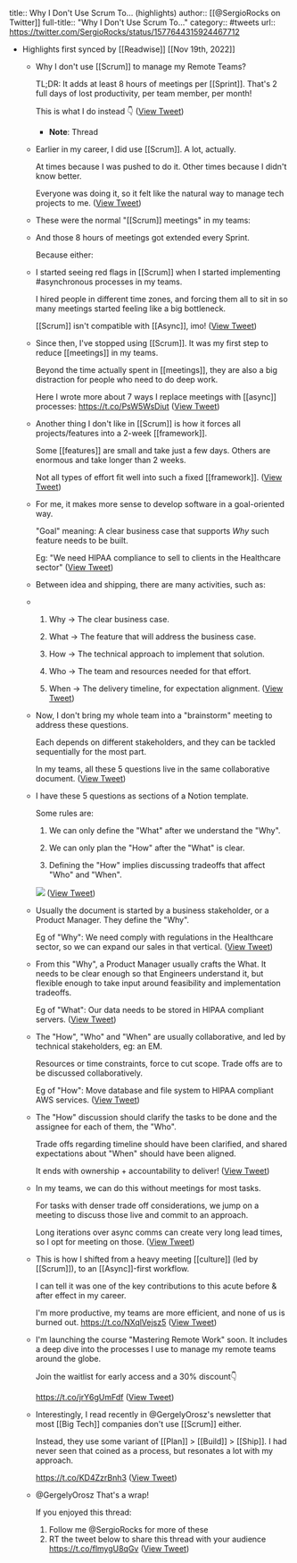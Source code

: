 title:: Why I Don't Use Scrum To... (highlights)
author:: [[@SergioRocks on Twitter]]
full-title:: "Why I Don't Use Scrum To..."
category:: #tweets
url:: https://twitter.com/SergioRocks/status/1577644315924467712

- Highlights first synced by [[Readwise]] [[Nov 19th, 2022]]
	- Why I don't use [[Scrum]] to manage my Remote Teams?
	  
	  TL;DR: It adds at least 8 hours of meetings per [[Sprint]]. That's 2 full days of lost productivity, per team member, per month!
	  
	  This is what I do instead 👇 ([View Tweet](https://twitter.com/SergioRocks/status/1577644315924467712))
		- **Note**: Thread
	- Earlier in my career, I did use [[Scrum]]. A lot, actually.
	  
	  At times because I was pushed to do it. Other times because I didn't know better.
	  
	  Everyone was doing it, so it felt like the natural way to manage tech projects to me. ([View Tweet](https://twitter.com/SergioRocks/status/1577644324573126659))
	- These were the normal "[[Scrum]] meetings" in my teams:
	- And those 8 hours of meetings got extended every Sprint.
	  
	  Because either:
	- I started seeing red flags in [[Scrum]] when I started implementing #asynchronous processes in my teams.
	  
	  I hired people in different time zones, and forcing them all to sit in so many meetings started feeling like a big bottleneck.
	  
	  [[Scrum]] isn't compatible with [[Async]], imo! ([View Tweet](https://twitter.com/SergioRocks/status/1577644333297188869))
	- Since then, I've stopped using [[Scrum]]. It was my first step to reduce [[meetings]] in my teams.
	  
	  Beyond the time actually spent in [[meetings]], they are also a big distraction for people who need to do deep work.
	  
	  Here I wrote more about 7 ways I replace meetings with [[async]] processes: https://t.co/PsW5WsDiut ([View Tweet](https://twitter.com/SergioRocks/status/1577644336417832965))
	- Another thing I don't like in [[Scrum]] is how it forces all projects/features into a 2-week [[framework]].
	  
	  Some [[features]] are small and take just a few days. Others are enormous and take longer than 2 weeks.
	  
	  Not all types of effort fit well into such a fixed [[framework]]. ([View Tweet](https://twitter.com/SergioRocks/status/1577644338686853120))
	- For me, it makes more sense to develop software in a goal-oriented way.
	  
	  "Goal" meaning: A clear business case that supports *Why* such feature needs to be built.
	  
	  Eg: "We need HIPAA compliance to sell to clients in the Healthcare sector" ([View Tweet](https://twitter.com/SergioRocks/status/1577644341308362752))
	- Between idea and shipping, there are many activities, such as:
	- 1. Why -> The clear business case.
	  
	  2. What -> The feature that will address the business case.
	  
	  3. How -> The technical approach to implement that solution.
	  
	  4. Who -> The team and resources needed for that effort.
	  
	  5. When -> The delivery timeline, for expectation alignment. ([View Tweet](https://twitter.com/SergioRocks/status/1577644352880496643))
	- Now, I don't bring my whole team into a "brainstorm" meeting to address these questions.
	  
	  Each depends on different stakeholders, and they can be tackled sequentially for the most part.
	  
	  In my teams, all these 5 questions live in the same collaborative document. ([View Tweet](https://twitter.com/SergioRocks/status/1577644355116056576))
	- I have these 5 questions as sections of a Notion template.
	  
	  Some rules are:
	  
	  1. We can only define the "What" after we understand the "Why".
	  
	  2. We can only plan the "How" after the "What" is clear.
	  
	  3. Defining the "How" implies discussing tradeoffs that affect "Who" and "When". 
	  
	  ![](https://pbs.twimg.com/media/FeTrL6hXkAA1Og-.jpg) ([View Tweet](https://twitter.com/SergioRocks/status/1577644365018796036))
	- Usually the document is started by a business stakeholder, or a Product Manager. They define the "Why".
	  
	  Eg of "Why": We need comply with regulations in the Healthcare sector, so we can expand our sales in that vertical. ([View Tweet](https://twitter.com/SergioRocks/status/1577644367573143554))
	- From this "Why", a Product Manager usually crafts the What. It needs to be clear enough so that Engineers understand it, but flexible enough to take input around feasibility and implementation tradeoffs.
	  
	  Eg of "What": Our data needs to be stored in HIPAA compliant servers. ([View Tweet](https://twitter.com/SergioRocks/status/1577644370014208002))
	- The "How", "Who" and "When" are usually collaborative, and led by technical stakeholders, eg: an EM.
	  
	  Resources or time constraints, force to cut scope. Trade offs are to be discussed collaboratively.
	  
	  Eg of "How": Move database and file system to HIPAA compliant AWS services. ([View Tweet](https://twitter.com/SergioRocks/status/1577644372010622983))
	- The "How" discussion should clarify the tasks to be done and the assignee for each of them, the "Who".
	  
	  Trade offs regarding timeline should have been clarified, and shared expectations about "When" should have been aligned.
	  
	  It ends with ownership + accountability to deliver! ([View Tweet](https://twitter.com/SergioRocks/status/1577644374028161024))
	- In my teams, we can do this without meetings for most tasks.
	  
	  For tasks with denser trade off considerations, we jump on a meeting to discuss those live and commit to an approach.
	  
	  Long iterations over async comms can create very long lead times, so I opt for meeting on those. ([View Tweet](https://twitter.com/SergioRocks/status/1577644375965835266))
	- This is how I shifted from a heavy meeting [[culture]] (led by [[Scrum]]), to an [[Async]]-first workflow.
	  
	  I can tell it was one of the key contributions to this acute before & after effect in my career.
	  
	  I'm more productive, my teams are more efficient, and none of us is burned out. https://t.co/NXqlVejsz5 ([View Tweet](https://twitter.com/SergioRocks/status/1577644378117611521))
	- I'm launching the course "Mastering Remote Work" soon. It includes a deep dive into the processes I use to manage my remote teams around the globe. 
	  
	  Join the waitlist for early access and a 30% discount👇
	  
	  https://t.co/jrY6gUmFdf ([View Tweet](https://twitter.com/SergioRocks/status/1577644381015777282))
	- Interestingly, I read recently in @GergelyOrosz's newsletter that most [[Big Tech]] companies don't use [[Scrum]] either.
	  
	  Instead, they use some variant of [[Plan]] > [[Build]] > [[Ship]]. I had never seen that coined as a process, but resonates a lot with my approach.
	  
	  https://t.co/KD4ZzrBnh3 ([View Tweet](https://twitter.com/SergioRocks/status/1577644383020765185))
	- @GergelyOrosz That's a wrap!
	  
	  If you enjoyed this thread:
	  
	  1. Follow me @SergioRocks for more of these
	  2. RT the tweet below to share this thread with your audience https://t.co/flmygU8qGv ([View Tweet](https://twitter.com/SergioRocks/status/1577644385679953924))
